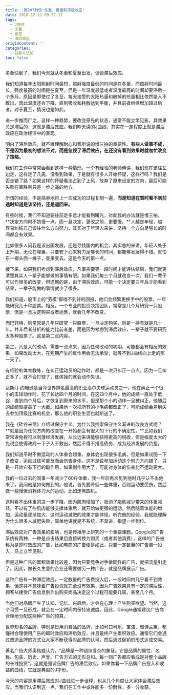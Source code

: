 ```yaml
---
title: '第207封信:冬至、夏至和滞后效应'
date: 2018-12-11 09:52:17
tags:
  - J曲线
  - 冬至
  - 夏至
  - 滞后效应
originContent: ''
categories:
  - 谷歌方法论
toc: false
---
```

冬至快到了，我们今天就从冬至和夏至出发，谈谈滞后效应。

我们知道每年太阳照射时间最短，照射强度最低的时间是在冬至，而照射时间最长，强度最高的时间是在夏至。但是一年温度最低或者温度最高的时间却要滞后一个多月，原因是即使过了冬至，每天接受的太阳热量和散掉的热量相比依然是入不敷出，因此温度还会下降，直到吸收和耗散达到平衡，并且前者继续增加超过后者。对于夏至，情况也是如此。

进一步推而广之，这样一种趋势，要改变原先的状态，通常不能立竿见影，其效果总是滞后的，这就是滞后效应。我们昨天讲的J曲线，其实在一定程度上就是滞后效应在政治经济中的表现。

明白了滞后效应，就不难理解耐心和我所说的慢三拍的重要性。**有些人做事不成，不是因为最初的想法不对，而是忽视了滞后效应，在还没有看到效果时就匆忙改变了策略。**<escape><!-- more --></escape>

我们在工作中常常会看到这样一种情形。一个有经验的老师傅讲，我们现在该往左边走，这样走了几周，没看到效果，于是就有很多人开始怀疑，这样行吗？我们是否走错了路？如果这样的怀疑看法占到了上风，放弃了原来设定的方向，最后可能失败在离胜利只差一步之遥的地方。

所谓的经验，不是简单地将上一次成功的过程复制一遍，**而是知道在暂时看不到前途时知道是该坚持，还是退回来。**

有些时候，我们不知道要往前走多远才能看到曙光，对此我的办法就是慢三拍。**决定方向时不妨慢一点，而一旦决定，更改之前，更要慢。**人越是年轻，越容易纠结自己该往什么方向努力，其实对于年轻人来讲，坚持一个方向足够长的时间都会有效果。

比如很多人问我是该出国发展，还是寻找国内的机会。其实总的来讲，年轻人处于上升期，无论在哪里，只要安下心来努力足够长的时间，都能够发展得不错。就怕东一榔头西一棒子，变来变去。这是今天的第一点。

接下来，如果我们考虑到滞后效应，凡事需要等一段时间才能评估结果，我们就更清楚其实人一辈子能够做的事情有限。如果我们每三个月就改变一次，我们一辈子可以作很多的改变，但遗憾的是，由于滞后效应，可能一个决定要三年后才能看到结果，一辈子能做的事情就少了很多。

我们知道，股市上的“劳模”都得不到好的回报，他们会频繁更换手中的股票，一年能研究几十种股票。相反，一个专业的投资决策团队，常常是几个月研究一只股票，但是一旦决定购买或者抛售，就会几年不改变。

而巴菲特，则常常是几年只研究一只股票，一旦决定购买，则是一持有就是几十年。并非后者分析的能力比前者差，而是因为考虑到滞后效应，一辈子就不要研究太多种股票了。这是第二点内容。

第三，凡是大的改动，需要一点点来，因为任何改动的初期，可能都会有相反的效果，如果改动太大，在短期产生的反作用会无法承受，就等不到J曲线向上走的那一天了。

有经验的体育教练，在纠正运动员的动作时，都是一次只纠正一点点，因为一旦纠正多了，就不会打球了，练体操的就会动作失误。

达斯汀∙约翰逊是当今世界排名最高的职业高尔夫球运动员之一，他在纠正一个很小的击球动作时，花了长达四个月的时间，在这四个月中，他的成绩一直处于低谷，直到四个月后，才恢复到原来的水平，但是那个小的动作一旦被纠正，他随后的成绩就提高了一大截。如果他一次把所有的小毛病都改正了，可能成绩会差到失去参加顶级比赛的机会，那么他的职业生涯也就断送了。

我在《硅谷来信》介绍过保守主义。为什么我推崇保守主义渐进的改良方式呢？**就是因为任何方向的改变在一开始都会有很大的下行的不确定性。**比如我们常常讲免税可以刺激经济发展，从长远来讲能够获得更高的税收，但是幅度太大的免税会使得政府一下子入不敷出，然后不得不推高债务，成为经济发展的负担。

我们知道平时不做运动的人体重会超重，身体会出现很多毛病，但是如果试图一下子改变，运动过猛可能反而会伤害身体。这不是说参加运动这个努力方向错了，只是一开始它有下行的副作用，如果副作用大了，可能对身体的伤害比不运动更大。

我的一位过去的同事一年减少了60斤体重，我一年后再次见到他时几乎认不出他来了。我问他是如何做到的。他说，首先要降低一些体重，否则运动要受伤，然后做一些慢但消耗体力大的运动，比如走椭圆机。

这时看不出体重的进一步下降，因为肌肉增加了，抵消了脂肪减少带来的体重减轻。不过有了些肌肉能够支撑体重后，就开始做更强的运动，然后随着体能的增加，运动量逐渐加大，这时运动减肥的效果才能体现。听完他的经验，我就能理解为什么很多人减肥失败，简单地讲就是不系统，不渐进，指望一步到位。

滞后效应对广告效果的影响，也是传播学上研究的一个重要课题。Google的广告系统有两种，一种是点击结果后直接转换为购买（或者其他消费），这样的广告被称为是即时效应的广告，比如电商的广告便是如此，只要一定数量的广告费一投入，马上立竿见影。

但是这种广告的累积效果比较差，因为只要竞争对手做同样的广告，就把流量引走了。因此，做长久生意的企业还需要做另一种广告，就是品牌展示广告。

这种广告有一种滞后效应，一定数量的广告费投入后，一段时间内几乎看不到效果，但这并不意味着广告投资就完全没有效果，因为广告效果具有一定的滞后性，顾客从接受广告信息到作出购买商品决定这个过程可能要几周，甚至几个月。

当他们对品牌产生了认知、记忆、兴趣后，才会在心理上产生购买欲望。当然，这个习惯一旦形成，就会在一定时间内保持忠诚度。因此，Google通常建议广告商合理地分配这两种广告的预算。

世界知名的品牌，特别是日用消费品的品牌，比如可口可乐、宝洁、雅诗兰黛，都懂得合理使用广告的即时效应和滞后效应，并且最终产生累积效应。通常它们会通过塑造品牌的方式让大家不断获得对品牌的认可，然后通过促销的形式达成交易。

著名广告大师奥格威认为，“品牌是一种错综复杂的象征。它是品牌的属性、名称、包装、历史、声誉、广告方式的无形总和。每一则广告都应看成是对整个品牌的长线投资”。这就是强调品牌广告的滞后效应。如果你看一下品牌广告投入和收益的曲线，它就是典型的J字形。

今天的内容是用滞后效应对J曲线进一步诠释，也从几个角度让大家体会滞后效应。当我们认识到这一点，我们在工作中或许能多一份耐性，多一分收获。